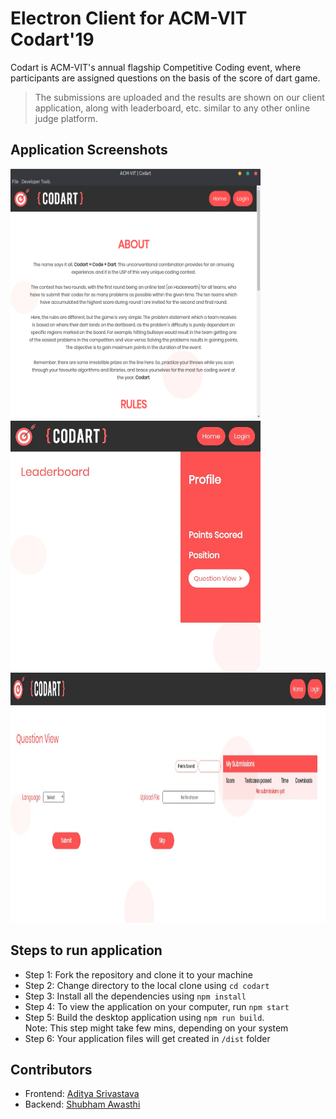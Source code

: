 # Electron Client for ACM-VIT Codart'19
Codart is ACM-VIT's annual flagship Competitive Coding event, where participants are assigned questions on the basis of the score of dart game.
<blockquote>
The submissions are uploaded and the results are shown on our client application, along with leaderboard, etc. similar to any other online judge platform.
</blockquote>

## Application Screenshots
<div float="left">
  <img src="./app_images/home.png" alt="Home Page" height="400" width="400" />
	<img src="./app_images/leaderboard.jpeg" alt="Leaderboard" height="400" width="400"/>
</div>
<div style="text-align:center">
  <img src="./app_images/question.jpeg" alt="Questions Page" height="400" width="700" />
</div>

## Steps to run application
- Step 1: Fork the repository and clone it to your machine
- Step 2: Change directory to the local clone using `cd codart`
- Step 3: Install all the dependencies using `npm install`
- Step 4: To view the application on your computer, run `npm start`
- Step 5: Build the desktop application using `npm run build`.<br/>
Note: This step might take few mins, depending on your system
- Step 6: Your application files will get created in `/dist` folder

## Contributors
- Frontend: [Aditya Srivastava](https://github.com/adityasrivast)
- Backend: [Shubham Awasthi](https://github.com/awasthishubh)
